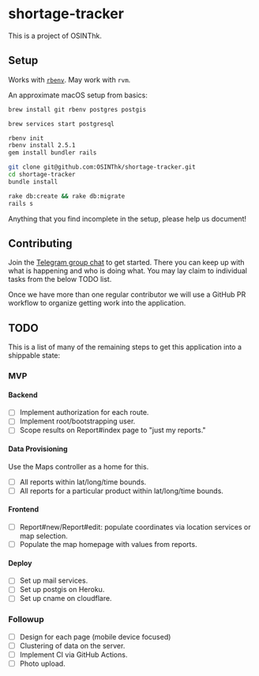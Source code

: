 # shortage-tracker

This is a project of OSINThk.

## Setup

Works with [`rbenv`](https://github.com/rbenv/rbenv#homebrew-on-macos). May work with `rvm`.

An approximate macOS setup from basics:

```sh
brew install git rbenv postgres postgis

brew services start postgresql

rbenv init
rbenv install 2.5.1
gem install bundler rails

git clone git@github.com:OSINThk/shortage-tracker.git
cd shortage-tracker
bundle install

rake db:create && rake db:migrate
rails s
```

Anything that you find incomplete in the setup, please help us document!

## Contributing

Join the [Telegram group chat](https://t.me/joinchat/Aig7CRa2KapdIcMJX21--A) to get started. There you can keep up with what is happening and who is doing what. You may lay claim to individual tasks from the below TODO list.

Once we have more than one regular contributor we will use a GitHub PR workflow to organize getting work into the application.

## TODO

This is a list of many of the remaining steps to get this application into a shippable state:

### MVP

#### Backend

- [ ] Implement authorization for each route.
- [ ] Implement root/bootstrapping user.
- [ ] Scope results on Report#index page to "just my reports."

#### Data Provisioning

Use the Maps controller as a home for this.

- [ ] All reports within lat/long/time bounds.
- [ ] All reports for a particular product within lat/long/time bounds.

#### Frontend

- [ ] Report#new/Report#edit: populate coordinates via location services or map selection.
- [ ] Populate the map homepage with values from reports.

#### Deploy

- [ ] Set up mail services.
- [ ] Set up postgis on Heroku.
- [ ] Set up cname on cloudflare.

### Followup

- [ ] Design for each page (mobile device focused)
- [ ] Clustering of data on the server.
- [ ] Implement CI via GitHub Actions.
- [ ] Photo upload.
